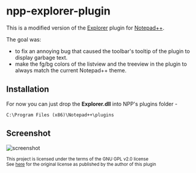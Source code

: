 # npp-explorer-plugin
This is a modified version of the [Explorer] plugin for [Notepad++].

The goal was:
- to fix an annoying bug that caused the toolbar's tooltip of the plugin to display garbage text.
- make the fg/bg colors of the listview and the treeview in the plugin to always match the current Notepad++ theme.

## Installation
For now you can just drop the **Explorer.dll** into NPP's plugins folder -

`C:\Program Files (x86)\Notepad++\plugins`

## Screenshot
![screenshot]

<sub>This project is licensed under the terms of the GNU GPL v2.0 license<br/>
See [here][original] for the original license as published by the author of this plugin</sub>

[Explorer]: http://sourceforge.net/projects/npp-plugins/files/Explorer/
[Notepad++]: http://notepad-plus-plus.org/
[screenshot]: https://github.com/kobilutil/npp-explorer-plugin/raw/master/images/screenshot.png "Screenshot"
[original]: https://github.com/kobilutil/npp-explorer-plugin/tree/master/Explorer
